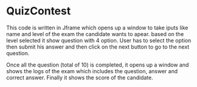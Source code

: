 # QuizContest

This code is written  in Jframe which opens up a window to take iputs like name and level of the exam the candidate wants to apear.
based on the level selected it show question with 4 option. User has to select the option then submit his answer and then click on
the next button to go to the next question. 

Once all the question (total of 10) is completed, it opens up a window and shows the logs of the exam which includes the question,
answer and correct answer. Finally it shows the score of the candidate.  
